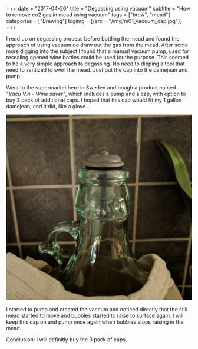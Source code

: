 +++
date = "2017-04-20"
title = "Degassing using vacuum"
subtitle = "How to remove co2 gas in mead using vacuum"
tags = ["brew", "mead"]
categories = ["Brewing"]
bigimg = [{src = "/img/m01_vacuum_cap.jpg"}]
+++

I read up on degassing process before bottling the mead and found the
approach of using vacuum do draw out the gas from the mead. After some
more digging into the subject I found that a manual vacuum pump, used
for resealing opened wine bottles could be used for the purpose. This
seemed to be a very simple approach to degassing. No need to dipping a
tool that need to santized to swirl the mead. Just put the cap into
the damejean and pump.

Went to the supermarket here in Sweden and bough a product named *"Vacu
Vin - Wine saver"*, which includes a pump and a cap, with option to
buy 3 pack of additional caps. I hoped that this cap would fit my 1
gallon damejean, and it did, like a glove...

![vacuum](/img/m01_vacuum_cap.jpg)


I started to pump and created the vaccum and noticed directly that the
still mead started to move and bubbles started to raise to surface
again. I will keep this cap on and pump once again when bubbles stops
raising in the mead.

Conclusion: I will definitly buy the 3 pack of caps.

